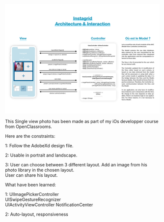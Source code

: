 
![](/appArchitecture.png)

This Single view photo has been made as part of my iOs developper course from OpenClassrooms.

Here are the constraints:

  1: Follow the AdobeXd design file. 
  
  2: Usable in portrait and landscape.  
  
  3: User can choose between 3 different layout. Add an image from his photo library in the chosen layout.  
     User can share his layout.
  
What have been learned:

  1: UIImagePickerController  
     UISwipeGestureRecognizer  
     UIActivityViewController
     NotificationCenter 
     
  2: Auto-layout, responsiveness

